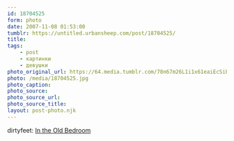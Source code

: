 ```yaml
---
id: 18704525
form: photo
date: 2007-11-08 01:53:00
tumblr: https://untitled.urbansheep.com/post/18704525/
title:
tags:
    - post
    - картинки
    - девушки
photo_original_url: https://64.media.tumblr.com/78n67m26L1i1x61eaiEcSiPc_1280.jpg
photo: /media/18704525.jpg
photo_caption: 
photo_source:
photo_source_url:
photo_source_title:
layout: post-photo.njk
---
```


<p>dirtyfeet: <a href="http://flickr.com/photos/dirtyfeet/200971552/">In the Old Bedroom</a></p>
